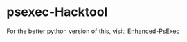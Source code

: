 # psexec-Hacktool
For the better python version of this, visit:
[Enhanced-PsExec](https://pypi.org/project/Enhanced-PsExec/)
